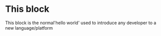 # This block

This block is the normal'hello world' used to introduce any developer to a new language/platform

